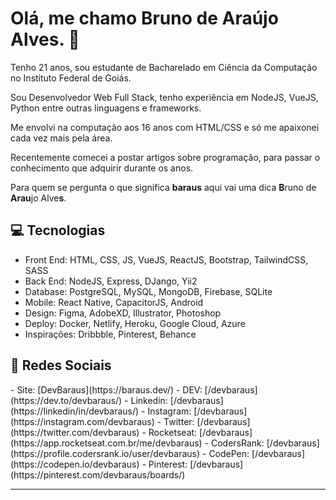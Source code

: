 # Olá, me chamo Bruno de Araújo Alves. :goat:

Tenho 21 anos, sou estudante de Bacharelado em Ciência da Computação no Instituto Federal de Goiás.

Sou Desenvolvedor Web Full Stack, tenho experiência em NodeJS, VueJS, Python entre outras linguagens e frameworks.

Me envolvi na computação aos 16 anos com HTML/CSS e só me apaixonei cada vez mais pela área.

Recentemente comecei a postar artigos sobre programação, para passar o conhecimento que adquirir durante os anos.

Para quem se pergunta o que significa **baraus** aqui vai uma dica **B**runo de **Arau**jo Alve**s**.

## :computer: Tecnologias

- Front End: HTML, CSS, JS, VueJS, ReactJS, Bootstrap, TailwindCSS, SASS
- Back End: NodeJS, Express, DJango, Yii2
- Database: PostgreSQL, MySQL, MongoDB, Firebase, SQLite
- Mobile: React Native, CapacitorJS, Android
- Design: Figma, AdobeXD, Illustrator, Photoshop
- Deploy: Docker, Netlify, Heroku, Google Cloud, Azure
- Inspirações: Dribbble, Pinterest, Behance


## :link: Redes Sociais 

<ul></ul>
- Site: [DevBaraus](https://baraus.dev/)
- DEV: [/devbaraus](https://dev.to/devbaraus/)
- Linkedin: [/devbaraus](https://linkedin/in/devbaraus/)
- Instagram: [/devbaraus](https://instagram.com/devbaraus)
- Twitter: [/devbaraus](https://twitter.com/devbaraus)
- Rocketseat: [/devbaraus](https://app.rocketseat.com.br/me/devbaraus)
- CodersRank: [/devbaraus](https://profile.codersrank.io/user/devbaraus)
- CodePen: [/devbaraus](https://codepen.io/devbaraus)
- Pinterest: [/devbaraus](https://pinterest.com/devbaraus/boards/)

***

